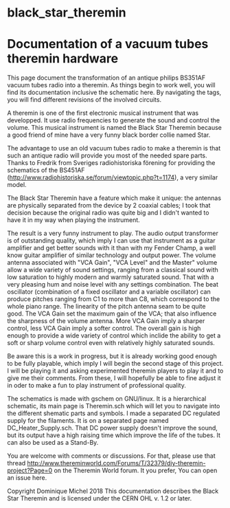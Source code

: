 # black_star_theremin
Documentation of a vacuum tubes theremin hardware
=================================================

This page document the transformation of an antique philips BS351AF vacuum tubes radio into a theremin. As things begin to work well, you will find its documentation inclusive the schematic here. By navigating the tags, you will find different revisions of the involved circuits.

A theremin is one of the first electronic musical instrument that was developped. It use radio frequencies to generate the sound and control the volume. This musical instrument is named the Black Star Theremin because a good friend of mine have a very funny black border collie named Star.

The advantage to use an old vacuum tubes radio to make a theremin is that such an antique radio will provide you most of the needed spare parts. Thanks to Fredrik from Sveriges radiohistoriska förening for providing the schematics of the BS451AF (http://www.radiohistoriska.se/forum/viewtopic.php?t=1174), a very similar model.

The Black Star Theremin have a feature which make it unique: the antennas are physically separated from the device by 2 coaxial cables; I took that decision because the original radio was quite big and I didn't wanted to have it in my way when playing the instrument.

The result is a very funny instrument to play. The audio output transformer is of outstanding quality, which imply I can use that instrument as a guitar amplifier and get better sounds with it than with my Fender Champ, a well know guitar amplifier of similar technology and output power. The volume antenna associated with "VCA Gain", "VCA Level" and the Master" volume allow a wide variety of sound settings, ranging from a classical sound with low saturation to highly modern and warmly saturated sound. That with a very pleasing hum and noise level with any settings combination. The beat oscillator (combination of a fixed oscillator and a variable oscillator) can produce pitches ranging from C1 to more than C8, which correspond to the whole piano range. The linearity of the pitch antenna seam to be quite good. The VCA Gain set the maximum gain of the VCA; that also influence the sharpness of the volume antenna. More VCA Gain imply a sharper control, less VCA Gain imply a softer control. The overall gain is high enough to provide a wide variety of control which inclide the ability to get a soft or sharp volume control even with relatively highly saturated sounds.

Be aware this is a work in progress, but it is already working good enough to be fully playable, which imply I will begin the second stage of this project. I will be playing it and asking experimented theremin players to play it and to give me their comments. From these, I will hopefully be able to fine adjust it in oder to make a fun to play instrument of professional quality.

The schematics is made with gschem on GNU/linux. It is a hierarchical schematic, its main page is Theremin.sch which will let you to navigate into the different shematic parts and symbols. I made a separated DC regulated supply for the filaments. It is on a separated page named DC_Heater_Supply.sch. That DC power supply doesn't improve the sound, but its output have a high raising time which improve the life of the tubes. It can also be used as a Stand-By.

You are welcome with comments or discussions. For that, please use that thread http://www.thereminworld.com/Forums/T/32379/diy-theremin-project?Page=0 on the Theremin World forum. It you prefer, You can open an issue here.

Copyright Dominique Michel 2018
This documentation describes the Black Star Theremin and is licensed under the CERN OHL v. 1.2 or later.

